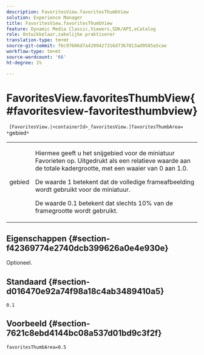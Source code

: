 ```yaml
---
description: FavoritesView.favoritesThumbView
solution: Experience Manager
title: FavoritesView.favoritesThumbView
feature: Dynamic Media Classic,Viewers,SDK/API,eCatalog
role: Ontwikkelaar,zakelijke praktiserer
translation-type: tm+mt
source-git-commit: f6c97606d7a4209427316d7367013ad9585a5cae
workflow-type: tm+mt
source-wordcount: '66'
ht-degree: 1%

---
```



# FavoritesView.favoritesThumbView{#favoritesview-favoritesthumbview}

` [FavoritesView.|<containerId>_favoritesView.]favoritesThumbArea= *`gebied`*`

<table id="table_2B109D2F91E64B5382B31921C3780FA5"> 
 <tbody> 
  <tr> 
   <td colname="col1"> <p><span class="codeph"><span class="varname"> gebied</span></span> </p> </td> 
   <td colname="col2"> <p> Hiermee geeft u het snijgebied voor de miniatuur Favorieten op. Uitgedrukt als een relatieve waarde aan de totale kadergrootte, met een waaier van <span class="codeph"> 0</span> aan <span class="codeph"> 1.0</span>. </p> <p>De waarde <span class="codeph"> 1</span> betekent dat de volledige frameafbeelding wordt gebruikt voor de miniatuur. </p> <p>De waarde <span class="codeph"> 0.1</span> betekent dat slechts 10% van de framegrootte wordt gebruikt. </p> </td> 
  </tr> 
 </tbody> 
</table>

## Eigenschappen {#section-f42369774e2740dcb399626a0e4e930e}

Optioneel.

## Standaard {#section-d016470e92a74f98a18c4ab3489410a5}

`0.1`

## Voorbeeld {#section-7621c8ebd4144bc08a537d01bd9c3f2f}

`favoritesThumbArea=0.5`

